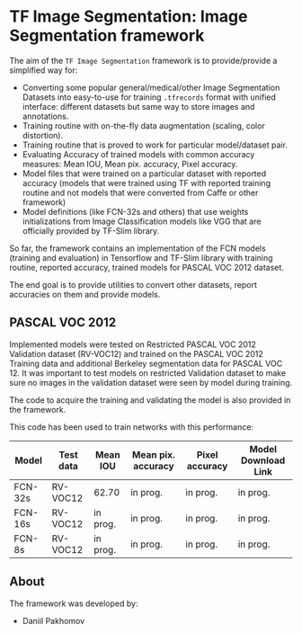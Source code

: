 # TF Image Segmentation: Image Segmentation framework

The aim of the ```TF Image Segmentation``` framework is to provide/provide a simplified way for:

- Converting some popular general/medical/other Image Segmentation Datasets into easy-to-use for training ```.tfrecords```
format with unified interface: different datasets but same way to store images and annotations.
- Training routine with on-the-fly data augmentation (scaling, color distortion).
- Training routine that is proved to work for particular model/dataset pair.
- Evaluating Accuracy of trained models with common accuracy measures: Mean IOU, Mean pix. accuracy, Pixel accuracy.
- Model files that were trained on a particular dataset with reported accuracy (models that were trained using
TF with reported training routine and not models that were converted from Caffe or other framework)
- Model definitions (like FCN-32s and others) that use weights initializations from Image Classification models like
VGG that are officially provided by TF-Slim library.

So far, the framework contains an implementation of the FCN models (training
and evaluation) in Tensorflow and TF-Slim library with training routine, reported accuracy,
trained models for PASCAL VOC 2012 dataset.

The end goal is to provide utilities to convert other datasets, report accuracies on them and provide models.

## PASCAL VOC 2012

Implemented models were tested on Restricted PASCAL VOC 2012 Validation dataset (RV-VOC12) and trained on
the PASCAL VOC 2012 Training data and additional Berkeley segmentation data for PASCAL VOC 12.
It was important to test models on restricted Validation dataset to make sure no images in the
validation dataset were seen by model during training.

The code to acquire the training and validating the model is also provided in the framework.

This code has been used to train networks with this performance:

| Model     | Test data |Mean IOU | Mean pix. accuracy | Pixel accuracy | Model Download Link |
|-----------|-----------|---------|--------------------|----------------|---------------------|
| FCN-32s   | RV-VOC12  | 62.70   | in prog.           | in prog.       | in prog.            |
| FCN-16s   | RV-VOC12  | in prog.| in prog.           | in prog.       | in prog.            |
| FCN-8s    | RV-VOC12  | in prog.| in prog.           | in prog.       | in prog.            |



## About

The framework was developed by:

* Daniil Pakhomov